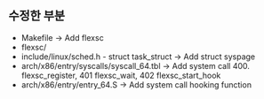 
## 수정한 부분
- Makefile -> Add flexsc 
- flexsc/
- include/linux/sched.h - struct task_struct -> Add struct syspage
- arch/x86/entry/syscalls/syscall_64.tbl -> Add system call 400. flexsc_register, 401 flexsc_wait, 402 flexsc_start_hook
- arch/x86/entry/entry_64.S -> Add system call hooking function



